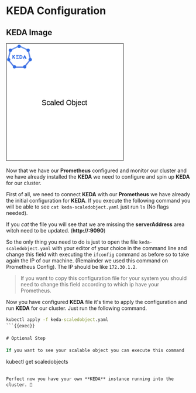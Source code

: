 # KEDA Configuration

## KEDA Image

![KEDAimg](https://github.com/sifisKoen/keda-tutorial-devops/blob/main/tutorial-keda/KEDA-configuration/KEDA.png)

Now that we have our **Prometheus** configured and monitor our cluster and we have already installed the **KEDA** we need to configure and spin up **KEDA** for our cluster.

First of all, we need to connect **KEDA** with our **Prometheus** we have already the initial configuration for **KEDA**. If you execute the following command you will be able to see `cat keda-scaledobject.yaml` just run `ls` (No flags needed).

If you _cat_ the file you will see that we are missing the **serverAddress** area witch need to be updated. (**http://<prometheus-host-ip>:9090**)

So the only thing you need to do is just to open the file `keda-scaledobject.yaml` with your editor of your choice in the command line and change this field with executing the `ifconfig` command as before so to take again the IP of our machine. (Remainder we used this command on Prometheus Config). The IP should be like `172.30.1.2`.

> If you want to copy this configuration file for your system you should need to change this field according to which ip have your Prometheus.

Now you have configured **KEDA** file it's time to apply the configuration and run **KEDA** for our cluster. Just run the following command.

```cmd
kubectl apply -f keda-scaledobject.yaml
```{{exec}}

# Optional Step

If you want to see your scalable object you can execute this command

```
kubectl get scaledobjects
```{{exec}}

Perfect now you have your own **KEDA** instance running into the cluster. 🥳
